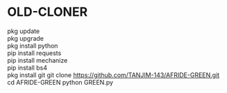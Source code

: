 # OLD-CLONER
pkg update   
pkg upgrade   
pkg install python   
pip install requests   
pip install mechanize   
pip install bs4   
pkg install git 
git clone https://github.com/TANJIM-143/AFRIDE-GREEN.git
cd AFRIDE-GREEN 
python GREEN.py
